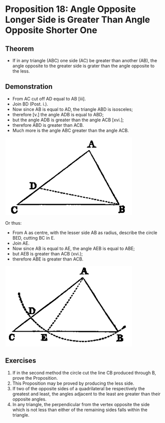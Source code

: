 
# Proposition 18: Angle Opposite Longer Side is Greater Than Angle Opposite Shorter One

## Theorem
* If in any triangle (ABC) one side (AC) be greater than another (AB), the angle opposite to the greater side is grater than the angle opposite to the less.

## Demonstration
* From AC cut off AD equal to AB [iii].
* Join BD (Post. i.).
* Now since AB is equal to AD, the triangle ABD is isosceles;
* therefore [v.] the angle ADB is equal to ABD;
* but the angle ADB is greater than the angle ACB [xvi.];
* therefore ABD is greater than ACB.
* Much more is the angle ABC greater than the angle ACB.

![Proposition 18](f033.png)

Or thus:
* From A as centre, with the lesser side AB as radius, describe the circle BED, cutting BC in E.
* Join AE.
* Now since AB is equal to AE, the angle AEB is equal to ABE;
* but AEB is greater than ACB (xvi.);
* therefore ABE is greater than ACB.

![Proposition 18](f034.png)

## Exercises

1. If in the second method the circle cut the line CB produced through B, prove the Proposition.
2. This Proposition may be proved by producing the less side.
3. If two of the opposite sides of a quadrilateral be respectively the greatest and least, the angles adjacent to the least are greater than their opposite angles.
4. In any triangle, the perpendicular from the vertex opposite the side which is not less than either of the remaining sides falls within the triangle.
